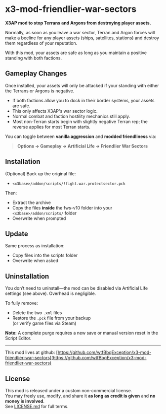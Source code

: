# x3-mod-friendlier-war-sectors

**X3AP mod to stop Terrans and Argons from destroying player assets.**

Normally, as soon as you leave a war sector, Terran and Argon forces will make a beeline for any player assets (ships, satellites, stations) and destroy them regardless of your reputation.

With this mod, your assets are safe as long as you maintain a positive standing with both factions.

## Gameplay Changes

Once installed, your assets will only be attacked if your standing with either the Terrans or Argons is negative.

- If both factions allow you to dock in their border systems, your assets are safe.
- This only affects X3AP's war sector logic.
- Normal combat and faction hostility mechanics still apply.
- Most non-Terran starts begin with slightly negative Terran rep; the reverse applies for most Terran starts.

You can toggle between **vanilla aggression** and **modded friendliness** via:
> **Options → Gameplay → Artificial Life → Friendlier War Sectors**

## Installation

(Optional) Back up the original file:
- `<x3base>/addon/scripts/!fight.war.protectsector.pck`

Then:
- Extract the archive
- Copy the files **inside** the fws-v10 folder into your `<x3base>/addon/scripts/` folder
- Overwrite when prompted

## Update

Same process as installation:
- Copy files into the scripts folder
- Overwrite when asked

## Uninstallation

You don’t need to uninstall—the mod can be disabled via Artificial Life settings (see above). Overhead is negligible.

To fully remove:
- Delete the two `.xml` files
- Restore the `.pck` file from your backup  
  (or verify game files via Steam)

**Note:** A complete purge requires a new save or manual version reset in the Script Editor.

---

This mod lives at github: [https://github.com/wtfBbqException/x3-mod-friendlier-war-sectors](https://github.com/wtfBbqException/x3-mod-friendlier-war-sectors)

## License

This mod is released under a custom non-commercial license.  
You may freely use, modify, and share it **as long as credit is given** and **no money is involved**.  
See [LICENSE.md](LICENSE.md) for full terms.
